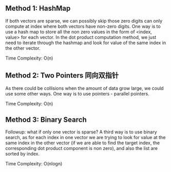 ## Method 1: HashMap

If both vectors are sparse, we can possibly skip those zero digits can only compute at index where both vectors have non-zero digits. 
One way is to use a hash map to store all the non zero values in the form of <index, value> for each vector. In the dot product
computation method, we just need to iterate through the hashmap and look for value of the same index in the other vector.

Time Complexity: O(n)

## Method 2: Two Pointers 同向双指针

As there could be collisions when the amount of data grow large, we could use some other ways. One way is to use pointers - parallel pointers.

Time Complexity: O(n)

## Method 3: Binary Search

Followup: what if only one vector is sparse?
A third way is to use binary search, as for each index in one vector we are trying to look for value at the same index in the other 
vector (if we are able to find the target index, the corresponding dot product component is non zero), and also the list are sorted
by index.

Time Complexity: O(nlogn)
